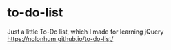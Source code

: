 # to-do-list
Just a little To-Do list, which I made for learning jQuery
https://nolonhum.github.io/to-do-list/
